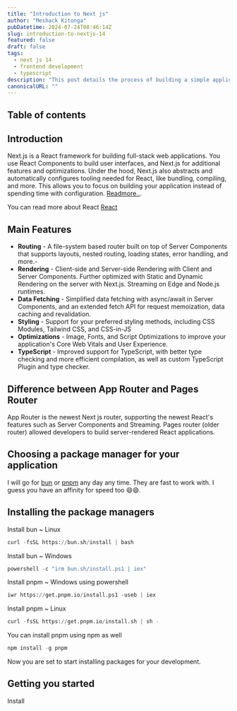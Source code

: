 ```yaml
---
title: "Introduction to Next js"
author: "Meshack Kitonga"
pubDatetime: 2024-07-24T08:46:14Z
slug: introduction-to-nextjs-14
featured: false
draft: false
tags:
  - next js 14
  - frontend development
  - typescript
description: "This post details the process of building a simple application using next js(A React framework for building full-stack web applications)"
canonicalURL: ""
---
```


## Table of contents

## Introduction

Next.js is a React framework for building full-stack web applications. You use React Components to build user interfaces, and Next.js for additional features and optimizations. Under the hood, Next.js also abstracts and automatically configures tooling needed for React, like bundling, compiling, and more. This allows you to focus on building your application instead of spending time with configuration. [Readmore..](https://nextjs.org/docs).

You can read more about React [React](https://react.dev/)

## Main Features

- **Routing** - A file-system based router built on top of Server Components that supports layouts, nested routing, loading states, error handling, and more.-
- **Rendering** - Client-side and Server-side Rendering with Client and Server Components. Further optimized with Static and Dynamic Rendering on the server with Next.js. Streaming on Edge and Node.js runtimes.
- **Data Fetching** - Simplified data fetching with async/await in Server Components, and an extended fetch API for request memoization, data caching and revalidation.
- **Styling** - Support for your preferred styling methods, including CSS Modules, Tailwind CSS, and CSS-in-JS
- **Optimizations** - Image, Fonts, and Script Optimizations to improve your application's Core Web Vitals and User Experience.
- **TypeScript** - Improved support for TypeScript, with better type checking and more efficient compilation, as well as custom TypeScript Plugin and type checker.

## Difference between App Router and Pages Router

App Router is the newest Next js router, supporting the newest React's features such as Server Components and Streaming. Pages router (older router) allowed developers to build server-rendered React applications.

## Choosing a package manager for your application

I will go for [bun](https://bun.sh/) or [pnpm](https://pnpm.io/) any day any time. They are fast to work with. I guess you have an affinity for speed too 😄😄.

## Installing the package managers

Install bun ~ Linux

```python
curl -fsSL https://bun.sh/install | bash
```

Install bun ~ Windows

```python
powershell -c "irm bun.sh/install.ps1 | iex"
```

Install pnpm ~ Windows using powershell

```python
iwr https://get.pnpm.io/install.ps1 -useb | iex
```

Install pnpm ~ Linux

```python
curl -fsSL https://get.pnpm.io/install.sh | sh -
```

You can install pnpm using npm as well

```python
npm install -g pnpm
```

Now you are set to start installing packages for your development.

## Getting you started

Install
